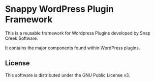 # Snappy WordPress Plugin Framework
This is a reusable framework for Wordpress Plugins developed by Snap Creek Software. 

It contains the major components found within WordPress plugins.

## License
This software is distributed under the GNU Public License v3.
